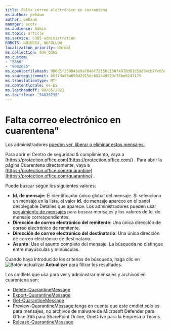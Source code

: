 ```yaml
---
title: Falta correo electrónico en cuarentena
ms.author: pebaum
author: pebaum
manager: scotv
ms.audience: Admin
ms.topic: article
ms.service: o365-administration
ROBOTS: NOINDEX, NOFOLLOW
localization_priority: Normal
ms.collection: Adm_O365
ms.custom:
- "5668"
- "9002625"
ms.openlocfilehash: 900d5f250846e9a7046f72156c150f4970d91d5ad94cb7fc054952228f4bf257
ms.sourcegitcommit: b5f7da89a650d2915dc652449623c78be6247175
ms.translationtype: MT
ms.contentlocale: es-ES
ms.lasthandoff: 08/05/2021
ms.locfileid: "54026239"
---
```

# <a name="missing-emails-in-quarantine"></a>Falta correo electrónico en cuarentena"

Los administradores [pueden ver, liberar o eliminar estos mensajes.](/microsoft-365/security/office-365-security/manage-quarantined-messages-and-files)

Para abrir el Centro de seguridad & cumplimiento, vaya a [https://protection.office.com](https://protection.office.com/) . Para abrir la página Cuarentena directamente, vaya a [https://protection.office.com/quarantine](https://protection.office.com/quarantine) .  

Puede buscar según los siguientes valores:  

- **Id. de mensaje**: El identificador único global del mensaje. Si selecciona un mensaje en la lista, el  valor **id.** de mensaje aparece en el panel desplegable Detalles que aparece. Los administradores pueden usar [seguimiento de mensajes](/microsoft-365/security/office-365-security/message-trace-scc) para buscar mensajes y los valores de Id. de mensaje correspondientes.
- **Dirección de correo electrónico del remitente**: Una única dirección de correo electrónico de remitente.
- **Dirección de correo electrónico del destinatario**: Una única dirección de correo electrónico de destinatario.
- **Asunto**: Use el asunto completo del mensaje. La búsqueda no distingue entre mayúsculas y minúsculas.

Cuando haya introducido los criterios de búsqueda, haga clic en ![Botón actualizar](/microsoft-365/media/scc-quarantine-refresh.png?view=o365-worldwide) **Actualizar** para filtrar los resultados.

Los cmdlets que usa para ver y administrar mensajes y archivos en cuarentena son:
- [Delete-QuarantineMessage](/powershell/module/exchange/delete-quarantinemessage)
- [Export-QuarantineMessage](/powershell/module/exchange/export-quarantinemessage)
- [Get-QuarantineMessage](/powershell/module/exchange/get-quarantinemessage)
- [Preview-QuarantineMessage:](/powershell/module/exchange/preview-quarantinemessage)tenga en cuenta que este cmdlet solo es para mensajes, no archivos de malware de Microsoft Defender para Office 365 para SharePoint Online, OneDrive para la Empresa o Teams.
- [Release-QuarantineMessage](/powershell/module/exchange/release-quarantinemessage)